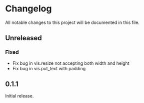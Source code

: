 # Changelog
All notable changes to this project will be documented in this file.

## Unreleased
### Fixed
- Fix bug in vis.resize not accepting both width and height
- Fix bug in vis.put_text with padding

## 0.1.1
Initial release.
